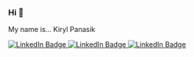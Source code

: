 ### Hi 👋
My name is... Kiryl Panasik

<div id="badges" align="left">
  <a href="https://t.me/knpanasik">
    <img src="https://img.shields.io/badge/telegram-blue?style=for-the-badge&logo=telegram&logoColor=white" alt="LinkedIn Badge"/>
  </a>
  <a href="https://stepik.org/users/528417726/">
    <img src="https://img.shields.io/badge/Stepik-black?style=for-the-badge&logo=stepik&logoColor=white" alt="LinkedIn Badge"/>
  </a>
  <a href="https://www.linkedin.com/in/kiryl-panasik/">
    <img src="https://img.shields.io/badge/Leetcode-yellow?style=for-the-badge&logo=leetcode&logoColor=white](https://img.shields.io/badge/LinkedIn-0A66C2.svg?style=for-the-badge&logo=LinkedIn&logoColor=white" alt="LinkedIn Badge"/>
  </a><br>
</div>
<!--
**knpanasik/knpanasik** is a ✨ _special_ ✨ repository because its `README.md` (this file) appears on your GitHub profile.

Here are some ideas to get you started:

- 🔭 I’m currently working on ...
- 🌱 I’m currently learning ...
- 👯 I’m looking to collaborate on ...
- 🤔 I’m looking for help with ...
- 💬 Ask me about ...
- 📫 How to reach me: ...
- 😄 Pronouns: ...
- ⚡ Fun fact: ...
-->
